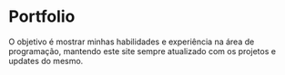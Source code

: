 # Portfolio
O objetivo é mostrar minhas habilidades e experiência na área de programação, mantendo este site sempre atualizado com os projetos e updates do mesmo.
